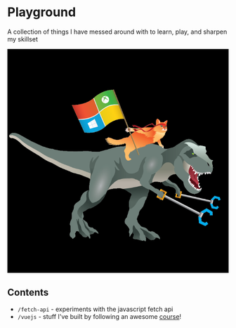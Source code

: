 # Playground
A collection of things I have messed around with to learn, play, and sharpen my skillset

![](super-powers-activated.png)

## Contents
* `/fetch-api` - experiments with the javascript fetch api
* `/vuejs` - stuff I've built by following an awesome [course](https://www.udemy.com/course/vuejs-2-the-complete-guide/)!